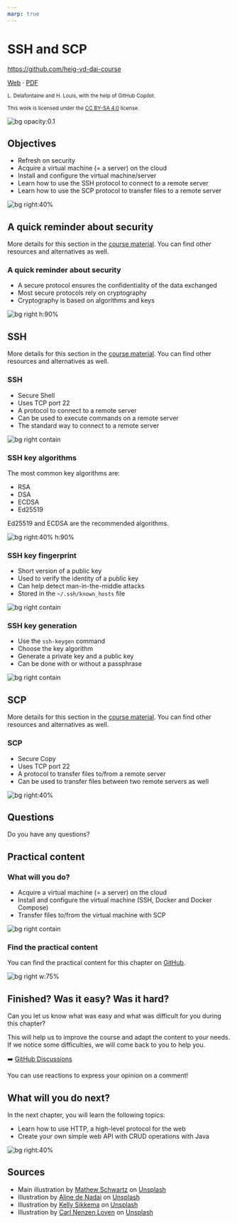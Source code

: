 ```yaml
---
marp: true
---
```


<!--
theme: gaia
size: 16:9
paginate: true
author: L. Delafontaine and H. Louis, with the help of GitHub Copilot
title: HEIG-VD DAI Course - SSH and SCP
description: SSH and SCP for the DAI course at HEIG-VD, Switzerland
url: https://heig-vd-dai-course.github.io/heig-vd-dai-course/20-ssh-and-scp/
footer: '**HEIG-VD** - DAI Course 2024-2025 - CC BY-SA 4.0'
style: |
    :root {
        --color-background: #fff;
        --color-foreground: #333;
        --color-highlight: #f96;
        --color-dimmed: #888;
        --color-headings: #7d8ca3;
    }
    blockquote {
        font-style: italic;
    }
    table {
        width: 100%;
    }
    th:first-child {
        width: 15%;
    }
    h1, h2, h3, h4, h5, h6 {
        color: var(--color-headings);
    }
    h2, h3, h4, h5, h6 {
        font-size: 1.5rem;
    }
    h1 a:link, h2 a:link, h3 a:link, h4 a:link, h5 a:link, h6 a:link {
        text-decoration: none;
    }
    section:not([class=lead]) > p, blockquote {
        text-align: justify;
    }
headingDivider: 4
-->

[web]: https://heig-vd-dai-course.github.io/heig-vd-dai-course/20-ssh-and-scp/
[pdf]:
  https://heig-vd-dai-course.github.io/heig-vd-dai-course/20-ssh-and-scp/20-ssh-and-scp-presentation.pdf
[license]:
  https://github.com/heig-vd-dai-course/heig-vd-dai-course/blob/main/LICENSE.md
[discussions]: https://github.com/orgs/heig-vd-dai-course/discussions/115
[illustration]:
  https://images.unsplash.com/photo-1506818144585-74b29c980d4b?fit=crop&h=720
[course-material]:
  https://github.com/heig-vd-dai-course/heig-vd-dai-course/blob/main/20-ssh-and-scp/COURSE_MATERIAL.md
[course-material-qr-code]:
  https://quickchart.io/qr?format=png&ecLevel=Q&size=400&margin=1&text=https://github.com/heig-vd-dai-course/heig-vd-dai-course/blob/main/20-ssh-and-scp/COURSE_MATERIAL.md

# SSH and SCP

<!--
_class: lead
_paginate: false
-->

<https://github.com/heig-vd-dai-course>

[Web][web] · [PDF][pdf]

<small>L. Delafontaine and H. Louis, with the help of GitHub Copilot.</small>

<small>This work is licensed under the [CC BY-SA 4.0][license] license.</small>

![bg opacity:0.1][illustration]

## Objectives

- Refresh on security
- Acquire a virtual machine (= a server) on the cloud
- Install and configure the virtual machine/server
- Learn how to use the SSH protocol to connect to a remote server
- Learn how to use the SCP protocol to transfer files to a remote server

![bg right:40%](https://images.unsplash.com/photo-1516389573391-5620a0263801?fit=crop&h=720)

## A quick reminder about security

<!-- _class: lead -->

More details for this section in the [course material][course-material]. You can
find other resources and alternatives as well.

### A quick reminder about security

- A secure protocol ensures the confidentiality of the data exchanged
- Most secure protocols rely on cryptography
- Cryptography is based on algorithms and keys

![bg right h:90%](./images/a-quick-reminder-about-security.png)

## SSH

<!-- _class: lead -->

More details for this section in the [course material][course-material]. You can
find other resources and alternatives as well.

### SSH

- Secure Shell
- Uses TCP port 22
- A protocol to connect to a remote server
- Can be used to execute commands on a remote server
- The standard way to connect to a remote server

![bg right contain](./images/ssh-1.png)

### SSH key algorithms

The most common key algorithms are:

- RSA
- DSA
- ECDSA
- Ed25519

Ed25519 and ECDSA are the recommended algorithms.

![bg right:40% h:90%](./images/ssh-2.png)

### SSH key fingerprint

- Short version of a public key
- Used to verify the identity of a public key
- Can help detect man-in-the-middle attacks
- Stored in the `~/.ssh/known_hosts` file

![bg right contain](./images/ssh-key-fingerprint.png)

### SSH key generation

- Use the `ssh-keygen` command
- Choose the key algorithm
- Generate a private key and a public key
- Can be done with or without a passphrase

![bg right contain](./images/ssh-key-generation.png)

## SCP

<!-- _class: lead -->

More details for this section in the [course material][course-material]. You can
find other resources and alternatives as well.

### SCP

- Secure Copy
- Uses TCP port 22
- A protocol to transfer files to/from a remote server
- Can be used to transfer files between two remote servers as well

![bg right:40%](https://images.unsplash.com/photo-1616628188540-925618b98318?fit=crop&h=720)

## Questions

<!-- _class: lead -->

Do you have any questions?

## Practical content

<!-- _class: lead -->

### What will you do?

- Acquire a virtual machine (= a server) on the cloud
- Install and configure the virtual machine (SSH, Docker and Docker Compose)
- Transfer files to/from the virtual machine with SCP

![bg right contain](./images/what-will-you-do.png)

### Find the practical content

<!-- _class: lead -->

You can find the practical content for this chapter on
[GitHub][course-material].

![bg right w:75%][course-material-qr-code]

## Finished? Was it easy? Was it hard?

Can you let us know what was easy and what was difficult for you during this
chapter?

This will help us to improve the course and adapt the content to your needs. If
we notice some difficulties, we will come back to you to help you.

➡️ [GitHub Discussions][discussions]

You can use reactions to express your opinion on a comment!

## What will you do next?

In the next chapter, you will learn the following topics:

- Learn how to use HTTP, a high-level protocol for the web
- Create your own simple web API with CRUD operations with Java

![bg right:40%](https://images.unsplash.com/photo-1446770145316-10a05382c470?fit=crop&h=720)

## Sources

- Main illustration by [Mathew Schwartz](https://unsplash.com/@cadop) on
  [Unsplash](https://unsplash.com/photos/sb7RUrRMaC4)
- Illustration by [Aline de Nadai](https://unsplash.com/@alinedenadai) on
  [Unsplash](https://unsplash.com/photos/j6brni7fpvs)
- Illustration by [Kelly Sikkema](https://unsplash.com/@kellysikkema) on
  [Unsplash](https://unsplash.com/photos/white-and-black-checkered-board-huT1A8nW_Ho)
- Illustration by [Carl Nenzen Loven](https://unsplash.com/@archduk3) on
  [Unsplash](https://unsplash.com/photos/N8GdKC4Rcvs)
